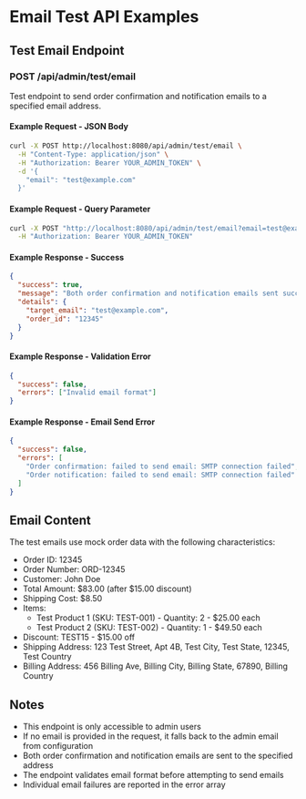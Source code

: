 # Email Test API Examples

## Test Email Endpoint

### POST /api/admin/test/email

Test endpoint to send order confirmation and notification emails to a specified email address.

#### Example Request - JSON Body

```bash
curl -X POST http://localhost:8080/api/admin/test/email \
  -H "Content-Type: application/json" \
  -H "Authorization: Bearer YOUR_ADMIN_TOKEN" \
  -d '{
    "email": "test@example.com"
  }'
```

#### Example Request - Query Parameter

```bash
curl -X POST "http://localhost:8080/api/admin/test/email?email=test@example.com" \
  -H "Authorization: Bearer YOUR_ADMIN_TOKEN"
```

#### Example Response - Success

```json
{
  "success": true,
  "message": "Both order confirmation and notification emails sent successfully",
  "details": {
    "target_email": "test@example.com",
    "order_id": "12345"
  }
}
```

#### Example Response - Validation Error

```json
{
  "success": false,
  "errors": ["Invalid email format"]
}
```

#### Example Response - Email Send Error

```json
{
  "success": false,
  "errors": [
    "Order confirmation: failed to send email: SMTP connection failed",
    "Order notification: failed to send email: SMTP connection failed"
  ]
}
```

## Email Content

The test emails use mock order data with the following characteristics:

- Order ID: 12345
- Order Number: ORD-12345
- Customer: John Doe
- Total Amount: $83.00 (after $15.00 discount)
- Shipping Cost: $8.50
- Items:
  - Test Product 1 (SKU: TEST-001) - Quantity: 2 - $25.00 each
  - Test Product 2 (SKU: TEST-002) - Quantity: 1 - $49.50 each
- Discount: TEST15 - $15.00 off
- Shipping Address: 123 Test Street, Apt 4B, Test City, Test State, 12345, Test Country
- Billing Address: 456 Billing Ave, Billing City, Billing State, 67890, Billing Country

## Notes

- This endpoint is only accessible to admin users
- If no email is provided in the request, it falls back to the admin email from configuration
- Both order confirmation and notification emails are sent to the specified address
- The endpoint validates email format before attempting to send emails
- Individual email failures are reported in the error array

